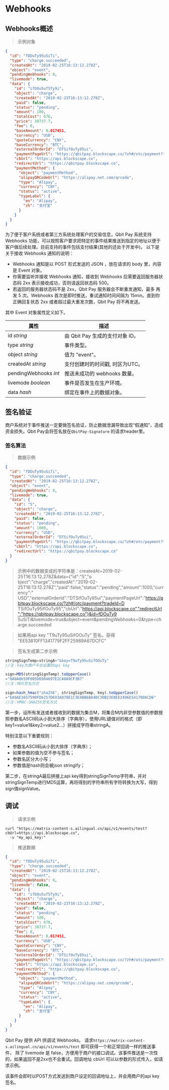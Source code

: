 # Webhooks

## Webhooks概述

> 示例对象

```json
{
  "id": "fDOuTy95uSiTi",
  "type": "charge.succeeded",
  "createdAt": "2019-02-25T16:13:12.278Z",
  "object": "event",
  "pendingWebhooks": 0,
  "livemode": true,
  "data": {
    "id": "ifDOu5uTSTy9i",
    "object": "charge",
    "createdAt": "2019-02-23T16:13:12.278Z",
    "paid": false,
    "status": "pending",
    "amount": 100,
    "totalCost": 676,
    "price": 38737.7,
    "fee": 0,
    "baseAmount": 0.017451,
    "currency": "USD",
    "quoteCurrency": "CNY",
    "baseCurrency": "BTC",
    "externalOrderId": "DTSifOuTy95ui",
    "paymentPageUrl": "https://qbitpay.blockscape.co/?zh#/otc/payment?tradeId=uTifOuTy95DTSifOy95",
    "cbUrl": "https://api.blockscape.co",
    "redirectUrl": "https://qbitpay.blockscape.co",
    "paymentMethod": {
      "object": "paymentMethod",
      "alipayQRCodeUrl": "https://alipay.net.com/qrcode",
      "type": "Alipay",
      "currency": "CNY",
      "status": "active",
      "typeLabel": {
        "en": "Alipay",
        "zh": "支付宝"
      }
    }
  }
}
```

为了便于客户系统或者第三方系统处理客户的交易信息，Qbit Pay 系统支持 Webhooks 功能，可以按照客户要求把特定的事件结果推送到指定的地址以便于客户做后续处理。目前支持的事件包括支付结果(其他的还处于开发中)。 以下是关于接收 Webhooks 通知的说明：

- Webhooks 通知是以 POST 形式发送的 JSON ，放在请求的 body 里，内容是 Event 对象。
- 你需要监听并接收 Webhooks 通知，接收到 Webhooks 后需要返回服务器状态码 2xx 表示接收成功，否则请返回状态码 500。
- 若返回的服务器状态码不是 2xx，Qbit Pay 服务器会不断重发通知，最多 再发 5 次。Webhooks 首次是即时推送，重试通知时间间隔为 15min。直到你正确回复状态 2xx 或者超过最大重发次数，Qbit Pay 将不再发送。

其中 Event 对象属性定义如下。

属性	    |     描述
--------  | -----------
id *string* | 由 Qbit Pay 生成的支付对象 ID。
type *string* | 事件类型。
object *string* | 值为 "event"。
createdAt *string* | 支付创建时的时间戳, 时区为UTC。
pendingWebhooks *int* | 推送未成功的 webhooks 数量。
livemode *boolean* | 事件是否发生在生产环境。
data *hash* | 绑定在事件上的数据对象。

## 签名验证

商户系统对于事件推送一定要做签名验证，防止数据泄漏导致出现“假通知”，造成资金损失。Qbit Pay会将签名放在`QbitPay-Signature` 的请求header里。

### 签名算法

> 数据示例

```json
{
  "id": "fDOuTy95uSiTi",
  "type": "charge.succeeded",
  "createdAt": "2019-02-25T16:13:12.278Z",
  "object": "event",
  "pendingWebhooks": 0,
  "livemode": true,
  "data": {
    "id": "5",
    "object": "charge",
    "createdAt": "2019-02-25T16:13:12.278Z",
    "paid": false,
    "status": "pending",
    "amount": 1000,
    "currency": "USD",
    "externalOrderId": "DTSifOuTy95ui",
    "paymentPageUrl": "https://qbitpay.blockscape.co/?zh#/otc/payment?tradeId=DTSifOuTy95ifOuTy95",
    "cbUrl": "https://api.blockscape.co",
    "redirectUrl": "https://qbitpay.blockscape.co"
  }
}
```

> 示例中的数据变成的字符串是：createdAt=2019-02-25T16:13:12.278Z&data={"id":"5","o
bject":"charge","createdAt":"2019-02-25T16:13:12.278Z","paid":false,"status":"pending","amount":1000,"currency":"
USD","externalOrderId":"DTSifOuTy95ui","paymentPageUrl":"https://qbitpay.blockscape.co/?zh#/otc/payment?tradeId=D
TSifOuTy95ifOuTy95","cbUrl":"https://api.blockscape.co","redirectUrl":"https://qbitpay.blockscape.co"}&id=fDOuTy9
5uSiTi&livemode=true&object=event&pendingWebhooks=0&type=charge.succeeded

> 如果用api key "T9uTy95uSifOOuTy" 签名，获得 "EE53810FF1341779F2FF25989A67DCFC"

> 签名生成第二步示例

```javascript
stringSignTemp=stringA+"&key=T9uTy95uSifOOuTy"
//注：key为商户平台设置的api key

sign=MD5(stringSignTemp).toUpperCase()
="9A0A8659F005D6984697E2CA0A9CF3B7"
//注：MD5签名方式

sign=hash_hmac("sha256", stringSignTemp, key).toUpperCase()
="6A9AE1657590FD6257D693A078E1C3E4BB6BA4DC30B23E0EE2496E54170DACD6"
//注：HMAC-SHA256签名方式
```

第一步，设所有发送或者接收到的数据为集合M，将集合M内非空参数值的参数按照参数名ASCII码从小到大排序（字典序），使用URL键值对的格式（即key1=value1&key2=value2…）拼接成字符串stringA。

特别注意以下重要规则：

- 参数名ASCII码从小到大排序（字典序）；
- 如果参数的值为空不参与签名；
- 参数名区分大小写；
- 参数值是hash则会被json stringify；

第二步，在stringA最后拼接上api key得到stringSignTemp字符串，并对stringSignTemp进行MD5运算，再将得到的字符串所有字符转换为大写，得到sign值signValue。

## 调试

> 请求示例

```shell
curl "https://matrix-content-s.ailingual.cn/api/v1/events/test?cbUrl=https://api.blockscape.co",
  -u "my_api_key:"
```

> 推送数据

```json
{
  "id": "fDOuTy95uSiTi",
  "type": "charge.succeeded",
  "createdAt": "2019-02-25T16:13:12.278Z",
  "object": "event",
  "pendingWebhooks": 0,
  "livemode": false,
  "data": {
    "id": "ifDOu5uTSTy9i",
    "object": "charge",
    "createdAt": "2019-02-23T16:13:12.278Z",
    "paid": false,
    "status": "pending",
    "amount": 100,
    "totalCost": 676,
    "price": 38737.7,
    "fee": 0,
    "baseAmount": 0.017451,
    "currency": "USD",
    "quoteCurrency": "CNY",
    "baseCurrency": "BTC",
    "externalOrderId": "DTSifOuTy95ui",
    "paymentPageUrl": "https://qbitpay.blockscape.co/?zh#/otc/payment?tradeId=uTifOuTy95DTSifOy95",
    "cbUrl": "https://api.blockscape.co",
    "redirectUrl": "https://qbitpay.blockscape.co",
    "paymentMethod": {
      "object": "paymentMethod",
      "alipayQRCodeUrl": "https://alipay.net.com/qrcode",
      "type": "Alipay",
      "currency": "CNY",
      "status": "active",
      "typeLabel": {
        "en": "Alipay",
        "zh": "支付宝"
      }
    }
  }
}
```

Qbit Pay 提供 API 供调试 Webhooks。 请求`https://matrix-content-s.ailingual.cn/api/v1/events/test` 即可获得一个和正常回调一样的推送事件， 除了 livemode 是 false，方便用于商户的接口调试。该事件推送是一次性的，如果返回不是2xx也不会重试。回调地址 cbUrl 可以以参数的形式传入，如请求示例。

该事件会即时以POST方式发送到商户设定的回调地址上，并会用商户的api key签名。
